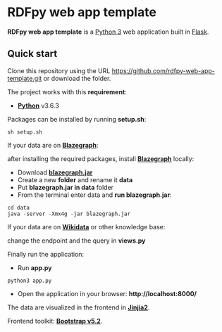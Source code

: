# RDFpy web app template

**RDFpy web app template** is a [Python 3](https://www.python.org/downloads/) web application built in [Flask](https://flask.palletsprojects.com/en/2.3.x/).

## Quick start

Clone this repository using the URL https://github.com/rdfpy-web-app-template.git
or download the folder.

The project works with this **requirement**:

- [**Python**](https://www.python.org/downloads/) v3.6.3

Packages can be installed by running **setup.sh**:
```
sh setup.sh
```

If your data are on [**Blazegraph**](https://blazegraph.com/):

after installing the required packages, install [**Blazegraph**](https://blazegraph.com/) locally:

- Download [**blazegraph.jar**](https://github.com/blazegraph/database/releases/tag/BLAZEGRAPH_2_1_6_RC)
- Create a new **folder** and rename it **data**
- Put **blazegraph.jar in data** folder
- From the terminal enter data and **run blazegraph.jar**:
```
cd data
java -server -Xmx4g -jar blazegraph.jar
```

If your data are on [**Wikidata**](https://www.wikidata.org/wiki/Wikidata:Main_Page) or other knowledge base:

change the endpoint and the query in **views.py**

Finally run the application:
- Run **app.py**
```
python3 app.py
```
- Open the application in your browser: **http://localhost:8000/**

The data are visualized in the frontend in [**Jinjia2**](https://pypi.org/project/Jinja2/).

Frontend toolkit: [**Bootstrap v5.2**](https://getbootstrap.com/docs/5.2/getting-started/introduction/).

